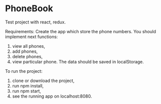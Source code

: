 # PhoneBook
Test project with react, redux.

Requirements:
Create the app which store the phone numbers. You should implement next functions:
  1) view all phones,
  2) add phones,
  3) delete phones,
  4) view particular phone.
The data should be saved in localStorage. 

To run the project:
  1) clone or download the project,
  2) run npm install,
  3) run npm start,
  4) see the running app on localhost:8080.
